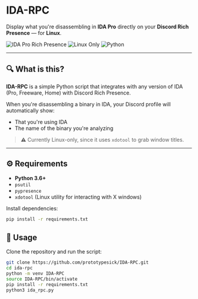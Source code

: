 # IDA-RPC

Display what you're disassembling in **IDA Pro** directly on your **Discord Rich Presence** — for **Linux**.

![IDA Pro Rich Presence](https://img.shields.io/badge/discord-rich--presence-blueviolet?logo=discord&style=flat-square)
![Linux Only](https://img.shields.io/badge/platform-linux-lightgrey?logo=linux&style=flat-square)
![Python](https://img.shields.io/badge/python-3.6%2B-blue?logo=python&style=flat-square)

---

## 🔍 What is this?

**IDA-RPC** is a simple Python script that integrates with any version of IDA (Pro, Freeware, Home) with Discord Rich Presence.

When you're disassembling a binary in IDA, your Discord profile will automatically show:
- That you're using IDA
- The name of the binary you're analyzing

> ⚠️ Currently Linux-only, since it uses `xdotool` to grab window titles.

---

## ⚙️ Requirements

- **Python 3.6+**
- `psutil`
- `pypresence`
- `xdotool` (Linux utility for interacting with X windows)

Install dependencies:
```bash
pip install -r requirements.txt
```

## 🚀 Usage

Clone the repository and run the script:
```bash
git clone https://github.com/prototypesick/IDA-RPC.git
cd ida-rpc
python -m venv IDA-RPC
source IDA-RPC/bin/activate
pip install -r requirements.txt
python3 ida_rpc.py
```
